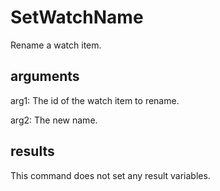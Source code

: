 # SetWatchName

Rename a watch item.

## arguments

arg1: The id of the watch item to rename.

arg2: The new name.

## results

This command does not set any result variables.